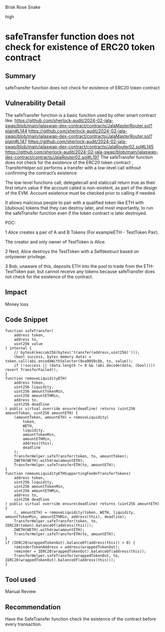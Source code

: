 Brisk Rose Snake

high

# safeTransfer function does not check for existence of ERC20 token contract

## Summary
safeTransfer function does not check for existence of ERC20 token contract

## Vulnerability Detail
The safeTransfer function is a basic function used by other smart contract like:
https://github.com/sherlock-audit/2024-02-jala-swap/blob/main/jalaswap-dex-contract/contracts/JalaMasterRouter.sol?plain#L144
https://github.com/sherlock-audit/2024-02-jala-swap/blob/main/jalaswap-dex-contract/contracts/JalaMasterRouter.sol?plain#L147
https://github.com/sherlock-audit/2024-02-jala-swap/blob/main/jalaswap-dex-contract/contracts/JalaRouter02.sol#L145
https://github.com/sherlock-audit/2024-02-jala-swap/blob/main/jalaswap-dex-contract/contracts/JalaRouter02.sol#L197
The safeTransfer function does not check for the existence of the ERC20 token contract , TransferHelper.sol performs a transfer with a low-level call without confirming the contract’s existence

The low-level functions call, delegatecall and staticcall return true as their first return value if the account called is non-existent, as part of the design of the EVM. Account existence must be checked prior to calling if needed.

It allows malicious people to pair with a qualified token like ETH with [dubious] tokens that they can destroy later, and most importantly, to run the safeTransfer function even if the token contract is later destroyed.

POC:

1 Alice creates a pair of A and B Tokens (For exampleETH - TestToken Pair).

The creator and only owner of TestToken is Alice.

2 Next, Alice destroys the TestToken with a Selfdestruct based on onlyowner privilege.

3 Bob, unaware of this, deposits ETH into the pool to trade from the ETH-TestToken pair, but cannot receive any tokens because safeTransfer does not check for the existence of the contract.

## Impact
Money loss

## Code Snippet
```solidity
function safeTransfer(
    address token,
    address to,
    uint256 value
) internal {
    // bytes4(keccak256(bytes('transfer(address,uint256)')));
    (bool success, bytes memory data) = token.call(abi.encodeWithSelector(0xa9059cbb, to, value));
    if (!success || (data.length != 0 && !abi.decode(data, (bool)))) revert TransferFailed();
}
function removeLiquidityETH(
    address token,
    uint256 liquidity,
    uint256 amountTokenMin,
    uint256 amountETHMin,
    address to,
    uint256 deadline
) public virtual override ensure(deadline) returns (uint256 amountToken, uint256 amountETH) {
    (amountToken, amountETH) = removeLiquidity(
        token,
        WETH,
        liquidity,
        amountTokenMin,
        amountETHMin,
        address(this),
        deadline
    );
    TransferHelper.safeTransfer(token, to, amountToken);
    IWETH(WETH).withdraw(amountETH);
    TransferHelper.safeTransferETH(to, amountETH);
}
function removeLiquidityETHSupportingFeeOnTransferTokens(
    address token,
    uint256 liquidity,
    uint256 amountTokenMin,
    uint256 amountETHMin,
    address to,
    uint256 deadline
) public virtual override ensure(deadline) returns (uint256 amountETH) {
    (, amountETH) = removeLiquidity(token, WETH, liquidity, amountTokenMin, amountETHMin, address(this), deadline);
    TransferHelper.safeTransfer(token, to, IERC20(token).balanceOf(address(this)));
    IWETH(WETH).withdraw(amountETH);
    TransferHelper.safeTransferETH(to, amountETH);
}
if (IERC20(wrappedTokenOut).balanceOf(address(this)) > 0) {
    reminderTokenAddress = address(wrappedTokenOut);
    reminder = IERC20(wrappedTokenOut).balanceOf(address(this));
    TransferHelper.safeTransfer(wrappedTokenOut, to, IERC20(wrappedTokenOut).balanceOf(address(this)));
}
```

## Tool used

Manual Review

## Recommendation
Have the SafeTransfer function check the existence of the contract before every transaction.